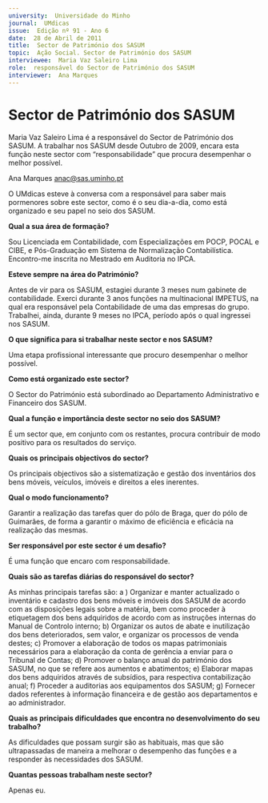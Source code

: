 ```yaml
---
university:  Universidade do Minho
journal:  UMdicas
issue:  Edição nº 91 - Ano 6
date:  28 de Abril de 2011
title:  Sector de Património dos SASUM
topic:  Ação Social. Sector de Património dos SASUM
interviewee:  Maria Vaz Saleiro Lima
role:  responsável do Sector de Património dos SASUM
interviewer:  Ana Marques
--- 
```


# Sector de Património dos SASUM 

Maria Vaz Saleiro Lima é a responsável do Sector de Património dos SASUM. A trabalhar nos SASUM desde Outubro de 2009, encara esta função neste sector com “responsabilidade” que procura desempenhar o melhor possível.
 
Ana Marques anac@sas.uminho.pt 


O UMdicas esteve à conversa com a responsável para saber mais pormenores sobre este sector, como é o seu dia-a-dia, como está organizado e seu papel no seio dos SASUM.
 

**Qual a sua área de formação?**

Sou Licenciada em Contabilidade, com Especializações em POCP, POCAL e CIBE, e Pós-Graduação em Sistema de Normalização Contabilística. Encontro-me inscrita no Mestrado em Auditoria no IPCA.
 

**Esteve sempre na área do Património?**

Antes de vir para os SASUM, estagiei durante 3 meses num gabinete de contabilidade.
Exerci durante 3 anos funções na multinacional IMPETUS, na qual era responsável pela Contabilidade de uma das empresas do grupo. Trabalhei, ainda, durante 9 meses no IPCA, período após o qual ingressei nos SASUM.
 

**O que significa para si trabalhar neste sector e nos SASUM?**

Uma etapa profissional interessante que procuro desempenhar o melhor possível.
 

**Como está organizado este sector?**

O Sector do Património está subordinado ao Departamento Administrativo e Financeiro dos SASUM.
 

**Qual a função e importância deste sector no seio dos SASUM?**

É um sector que, em conjunto com os restantes, procura contribuir de modo positivo para os resultados do serviço.
 

**Quais os principais objectivos do sector?**

Os principais objectivos são a sistematização e gestão dos inventários dos bens móveis, veículos, imóveis e direitos a eles inerentes.
 

**Qual o modo funcionamento?**

Garantir a realização das tarefas quer do pólo de Braga, quer do pólo de Guimarães, de forma a garantir o máximo de eficiência e eficácia na realização das mesmas.
 

**Ser responsável por este sector é um desafio?**

É uma função que encaro com responsabilidade.

**Quais são as tarefas diárias do responsável do sector?**

As minhas principais tarefas são: a ) Organizar e manter actualizado o inventário e cadastro dos bens móveis e imóveis dos SASUM de acordo com as disposições legais sobre a matéria, bem como proceder à etiquetagem dos bens adquiridos de acordo com as instruções internas do Manual de Controlo interno; b) Organizar os autos de abate e inutilização dos bens deteriorados, sem valor, e organizar os processos de venda destes; c) Promover a elaboração de todos os mapas patrimoniais necessários para a elaboração da conta de gerência a enviar para o Tribunal de Contas; d) Promover o balanço anual do património dos SASUM, no que se refere aos aumentos e abatimentos; e) Elaborar mapas dos bens adquiridos através de subsídios, para respectiva contabilização anual; f) Proceder a auditorias aos equipamentos dos SASUM; g) Fornecer dados referentes à informação financeira e de gestão aos departamentos e ao administrador.
 

**Quais as principais dificuldades que encontra no desenvolvimento do seu trabalho?**

As dificuldades que possam surgir são as habituais, mas que são ultrapassadas de maneira a melhorar o desempenho das funções e a responder às necessidades dos SASUM.
 

**Quantas pessoas trabalham neste sector?**

Apenas eu.

